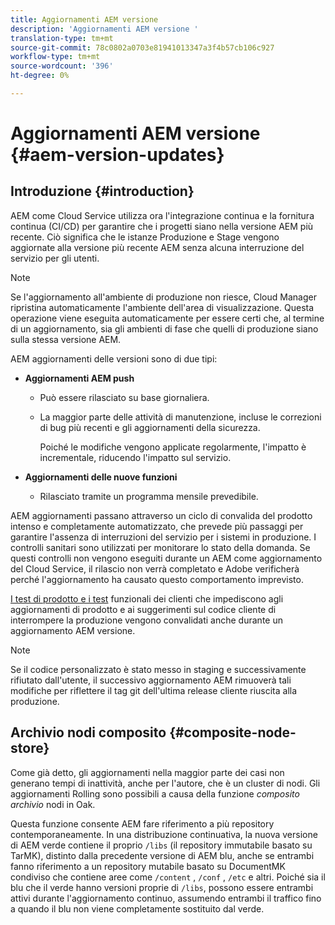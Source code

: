 ```yaml
---
title: Aggiornamenti AEM versione
description: 'Aggiornamenti AEM versione '
translation-type: tm+mt
source-git-commit: 78c0802a0703e81941013347a3f4b57cb106c927
workflow-type: tm+mt
source-wordcount: '396'
ht-degree: 0%

---
```



# Aggiornamenti AEM versione {#aem-version-updates}

## Introduzione {#introduction}

AEM come Cloud Service utilizza ora l&#39;integrazione continua e la fornitura continua (CI/CD) per garantire che i progetti siano nella versione AEM più recente. Ciò significa che le istanze Produzione e Stage vengono aggiornate alla versione più recente AEM senza alcuna interruzione del servizio per gli utenti.

>[!NOTE]
>Se l&#39;aggiornamento all&#39;ambiente di produzione non riesce, Cloud Manager ripristina automaticamente l&#39;ambiente dell&#39;area di visualizzazione. Questa operazione viene eseguita automaticamente per essere certi che, al termine di un aggiornamento, sia gli ambienti di fase che quelli di produzione siano sulla stessa versione AEM.

AEM aggiornamenti delle versioni sono di due tipi:

* **Aggiornamenti AEM push**

   * Può essere rilasciato su base giornaliera.

   * La maggior parte delle attività di manutenzione, incluse le correzioni di bug più recenti e gli aggiornamenti della sicurezza.

      Poiché le modifiche vengono applicate regolarmente, l&#39;impatto è incrementale, riducendo l&#39;impatto sul servizio.

* **Aggiornamenti delle nuove funzioni**

   * Rilasciato tramite un programma mensile prevedibile.

AEM aggiornamenti passano attraverso un ciclo di convalida del prodotto intenso e completamente automatizzato, che prevede più passaggi per garantire l&#39;assenza di interruzioni del servizio per i sistemi in produzione. I controlli sanitari sono utilizzati per monitorare lo stato della domanda. Se questi controlli non vengono eseguiti durante un AEM come aggiornamento del Cloud Service, il rilascio non verrà completato e  Adobe verificherà perché l&#39;aggiornamento ha causato questo comportamento imprevisto.

[I test di prodotto e i test](https://docs.adobe.com/content/help/en/experience-manager-cloud-service/implementing/developing/understand-test-results.html#functional-testing) funzionali dei clienti che impediscono agli aggiornamenti di prodotto e ai suggerimenti sul codice cliente di interrompere la produzione vengono convalidati anche durante un aggiornamento AEM versione.

>[!NOTE]
>
>Se il codice personalizzato è stato messo in staging e successivamente rifiutato dall&#39;utente, il successivo aggiornamento AEM rimuoverà tali modifiche per riflettere il tag git dell&#39;ultima release cliente riuscita alla produzione.

## Archivio nodi composito {#composite-node-store}

Come già detto, gli aggiornamenti nella maggior parte dei casi non generano tempi di inattività, anche per l&#39;autore, che è un cluster di nodi. Gli aggiornamenti Rolling sono possibili a causa della funzione *composito archivio* nodi in Oak.

Questa funzione consente AEM fare riferimento a più repository contemporaneamente. In una distribuzione continuativa, la nuova versione di AEM verde contiene il proprio `/libs` (il repository immutabile basato su TarMK), distinto dalla precedente versione di AEM blu, anche se entrambi fanno riferimento a un repository mutabile basato su DocumentMK condiviso che contiene aree come `/content` , `/conf` , `/etc` e altri. Poiché sia il blu che il verde hanno versioni proprie di `/libs`, possono essere entrambi attivi durante l&#39;aggiornamento continuo, assumendo entrambi il traffico fino a quando il blu non viene completamente sostituito dal verde.

